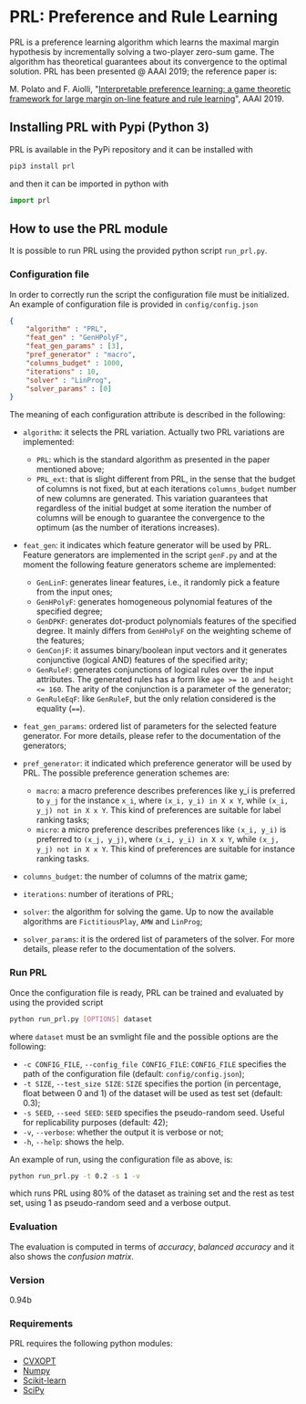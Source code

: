 # PRL: Preference and Rule Learning

PRL is a preference learning algorithm which learns the maximal margin hypothesis
by incrementally solving a two-player zero-sum game. The algorithm has theoretical
guarantees about its convergence to the optimal solution.
PRL has been presented @ AAAI 2019; the reference paper is:

M. Polato and F. Aiolli, "[Interpretable preference learning: a game theoretic framework for large margin on-line feature and rule learning]", AAAI 2019.


## Installing PRL with Pypi (Python 3)
PRL is available in the PyPi repository and it can be installed with
```sh
pip3 install prl
```

and then it can be imported in python with

```python
import prl
```

## How to use the PRL module
It is possible to run PRL using the provided python script `run_prl.py`.

### Configuration file
In order to correctly run the script the configuration file must be initialized. An example of configuration file is provided in `config/config.json`

```json
{
    "algorithm" : "PRL",
    "feat_gen" : "GenHPolyF",
    "feat_gen_params" : [3],
    "pref_generator" : "macro",
    "columns_budget" : 1000,
    "iterations" : 10,
    "solver" : "LinProg",
    "solver_params" : [0]
}
```
The meaning of each configuration attribute is described in the following:
* `algorithm`: it selects the PRL variation. Actually two PRL variations are implemented:
  * `PRL`: which is the standard algorithm as presented in the paper mentioned above;
  * `PRL_ext`: that is slight different from PRL, in the sense that the budget of columns is not fixed, but at each iterations `columns_budget` number of new columns are generated. This variation guarantees that regardless of the initial budget at some iteration the number of columns will be enough to guarantee the convergence to the optimum (as the number of iterations increases).
* `feat_gen`: it indicates which feature generator will be used by PRL. Feature generators are implemented in the script `genF.py` and at the moment the following feature generators scheme are implemented:
  * `GenLinF`: generates linear features, i.e., it randomly pick a feature from the input ones;
  * `GenHPolyF`: generates homogeneous polynomial features of the specified degree;
  * `GenDPKF`: generates dot-product polynomials features of the specified degree. It mainly differs from `GenHPolyF` on the weighting scheme of the features;
  * `GenConjF`: it assumes binary/boolean input vectors and it generates conjunctive (logical AND) features of the specified arity;
  * `GenRuleF`: generates conjunctions of logical rules over the input attributes. The generated rules has a form like `age >= 10 and height <= 160`. The arity of the conjunction is a parameter of the generator;
  * `GenRuleEqF`: like `GenRuleF`, but the only relation considered is the equality (`==`).

* `feat_gen_params`: ordered list of parameters for the selected feature generator. For more details, please refer to the documentation of the generators;
* `pref_generator`: it indicated which preference generator will be used by PRL. The possible preference generation schemes are:
  * `macro`: a macro preference describes preferences like
    y_i is preferred to `y_j` for the instance `x_i`, where `(x_i, y_i) in X x Y`, while `(x_i, y_j) not in X x Y`. This kind of preferences are suitable for label ranking tasks;
  * `micro`: a micro preference describes preferences like
    `(x_i, y_i)` is preferred to `(x_j, y_j)`, where `(x_i, y_i) in X x Y`, while  `(x_j, y_j) not in X x Y`. This kind of preferences are suitable for instance ranking tasks.

* `columns_budget`: the number of columns of the matrix game;
* `iterations`: number of iterations of PRL;
* `solver`: the algorithm for solving the game. Up to now the available algorithms are `FictitiousPlay`, `AMW` and `LinProg`;
* `solver_params`: it is the ordered list of parameters of the solver. For more details, please refer to the documentation of the solvers.

### Run PRL
Once the configuration file is ready, PRL can be trained and evaluated by using the provided script
```sh
python run_prl.py [OPTIONS] dataset
```
where `dataset` must be an svmlight file and the possible options are the following:
* `-c CONFIG_FILE`, `--config_file CONFIG_FILE`: `CONFIG_FILE` specifies the path of the configuration file (default: `config/config.json`);
* `-t SIZE`, `--test_size SIZE`: `SIZE` specifies the portion (in percentage, float between 0 and 1) of the dataset will be used as test set (default: 0.3);
* `-s SEED`, `--seed SEED`: ``SEED`` specifies the pseudo-random seed. Useful for replicability purposes (default: 42);
* `-v`, `--verbose`: whether the output it is verbose or not;
* `-h`, `--help`: shows the help.

An example of run, using the configuration file as above, is:
```sh
python run_prl.py -t 0.2 -s 1 -v
```
which runs PRL using 80% of the dataset as training set and the rest as test set, using 1 as pseudo-random seed and a verbose output.

### Evaluation
The evaluation is computed in terms of *accuracy*, *balanced accuracy* and it also shows the *confusion matrix*.

### Version
0.94b

### Requirements
PRL requires the following python modules:
* [CVXOPT]
* [Numpy]
* [Scikit-learn]
* [SciPy]


[Scikit-learn]: <http://scikit-learn.org/stable/>
[Numpy]: <http://www.numpy.org/>
[CVXOPT]: <http://cvxopt.org/>
[SciPy]: <https://www.scipy.org/>
[Interpretable preference learning: a game theoretic framework for large margin on-line feature and rule learning]: <https://arxiv.org/abs/1812.07895>
